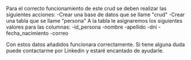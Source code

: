 Para el correcto funcionamiento de este crud se deben realizar las siguientes acciones:
-Crear una base de datos que se llame "crud"
-Crear una tabla que se llame "persona"
A la tabla le asignaremos los siguientes valores para las columnas:
-id_persona
-nombre
-apellido
-dni
-fecha_nacimiento
-correo

Con estos datos añadidos funcionara correctamente.
Si tiene alguna duda puede contactarme por Linkedin y estaré encantado de ayudarle.
